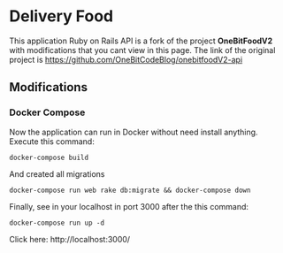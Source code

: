 # Delivery Food

This application Ruby on Rails API is a fork of the project **OneBitFoodV2** with modifications that you cant view in this page. The link of the original project is https://github.com/OneBitCodeBlog/onebitfoodV2-api

## Modifications

### Docker Compose

Now the application can run in Docker without need install anything. Execute this command:
```
docker-compose build
```
And created all migrations
```
docker-compose run web rake db:migrate && docker-compose down
```
Finally, see in your localhost in port 3000 after the this command:
```
docker-compose run up -d
```

Click here: http://localhost:3000/